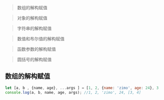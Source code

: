 > 数组的解构赋值

> 对象的解构赋值

> 字符串的解构赋值

> 数值和布尔值的解构赋值

> 函数参数的解构赋值

> 圆括号的解构赋值

## 数组的解构赋值

```javascript
let [a, b , {name, age}, ...args ] = [1, 2, {name: 'zimo', age: 24}, 3, 4];
console.log(a, b, name, age, args); //1, 2, 'zimo', 24, [3, 4]
```